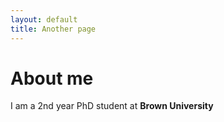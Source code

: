 ```yaml
---
layout: default
title: Another page
---
```

# About me
I am a 2nd year PhD student at **Brown University**
